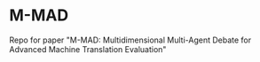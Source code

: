 # M-MAD
Repo for paper "M-MAD: Multidimensional Multi-Agent Debate for Advanced Machine Translation Evaluation"
